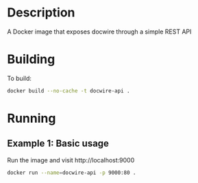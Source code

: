 # Description

A Docker image that exposes docwire through a simple REST API

# Building

To build:

```bash
docker build --no-cache -t docwire-api .
```

# Running

## Example 1: Basic usage

Run the image and visit http://localhost:9000

```bash
docker run --name=docwire-api -p 9000:80 .
```